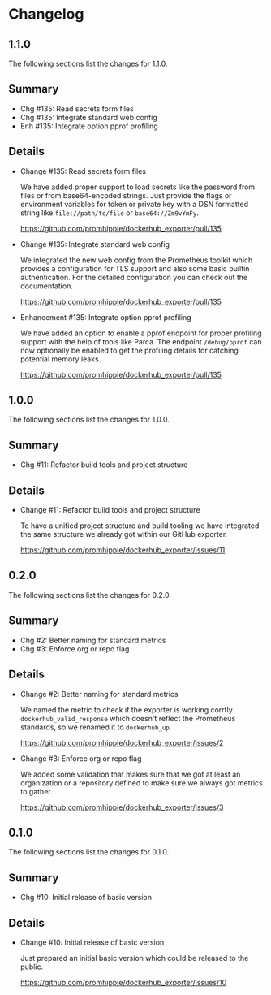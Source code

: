 # Changelog


## 1.1.0

The following sections list the changes for 1.1.0.

## Summary

 * Chg #135: Read secrets form files
 * Chg #135: Integrate standard web config
 * Enh #135: Integrate option pprof profiling

## Details

 * Change #135: Read secrets form files

   We have added proper support to load secrets like the password from files or
   from base64-encoded strings. Just provide the flags or environment variables for
   token or private key with a DSN formatted string like `file://path/to/file` or
   `base64://Zm9vYmFy`.

   https://github.com/promhippie/dockerhub_exporter/pull/135

 * Change #135: Integrate standard web config

   We integrated the new web config from the Prometheus toolkit which provides a
   configuration for TLS support and also some basic builtin authentication. For
   the detailed configuration you can check out the documentation.

   https://github.com/promhippie/dockerhub_exporter/pull/135

 * Enhancement #135: Integrate option pprof profiling

   We have added an option to enable a pprof endpoint for proper profiling support
   with the help of tools like Parca. The endpoint `/debug/pprof` can now
   optionally be enabled to get the profiling details for catching potential memory
   leaks.

   https://github.com/promhippie/dockerhub_exporter/pull/135


## 1.0.0

The following sections list the changes for 1.0.0.

## Summary

 * Chg #11: Refactor build tools and project structure

## Details

 * Change #11: Refactor build tools and project structure

   To have a unified project structure and build tooling we have integrated the
   same structure we already got within our GitHub exporter.

   https://github.com/promhippie/dockerhub_exporter/issues/11


## 0.2.0

The following sections list the changes for 0.2.0.

## Summary

 * Chg #2: Better naming for standard metrics
 * Chg #3: Enforce org or repo flag

## Details

 * Change #2: Better naming for standard metrics

   We named the metric to check if the exporter is working corrtly
   `dockerhub_valid_response` which doesn't reflect the Prometheus standards, so we
   renamed it to `dockerhub_up`.

   https://github.com/promhippie/dockerhub_exporter/issues/2

 * Change #3: Enforce org or repo flag

   We added some validation that makes sure that we got at least an organization or
   a repository defined to make sure we always got metrics to gather.

   https://github.com/promhippie/dockerhub_exporter/issues/3


## 0.1.0

The following sections list the changes for 0.1.0.

## Summary

 * Chg #10: Initial release of basic version

## Details

 * Change #10: Initial release of basic version

   Just prepared an initial basic version which could be released to the public.

   https://github.com/promhippie/dockerhub_exporter/issues/10


